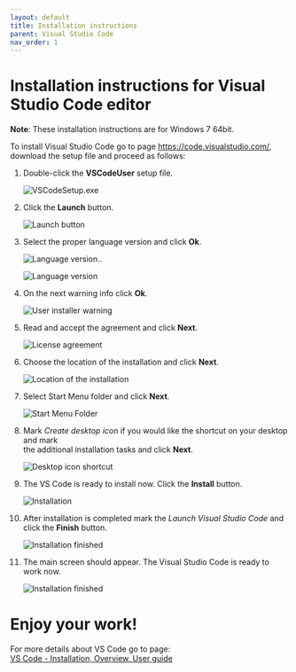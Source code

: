 ```yaml
---
layout: default
title: Installation instructions
parent: Visual Studio Code
nav_order: 1
---
```



# Installation instructions for Visual Studio Code editor #

**Note**: These installation instructions are for Windows 7 64bit.

To install Visual Studio Code go to page https://code.visualstudio.com/, download the setup file and proceed as follows:

1. Double-click the **VSCodeUser** setup file.  

   ![VSCodeSetup.exe](/assets/images/2_.exe_file.png)

2. Click the **Launch** button.  

   ![Launch button](/assets/images/3_Launch_button.png)

3. Select the proper language version and click **Ok**.

   ![Language version](/assets/images/4_Language_version.png)..

   ![Language version](/assets/images/5_Language_version_01.png)

4. On the next warning info click **Ok**.

   ![User installer warning](/assets/images/6_User_Installer.png)

5. Read and accept the agreement and click **Next**.

   ![License agreement](/assets/images/7_License_agreement.png)

6. Choose the location of the installation and click **Next**.

   ![Location of the installation](/assets/images/8_Location_of_the_installation.png)

7. Select Start Menu folder and click **Next**.
   
   ![Start Menu Folder](/assets/images/9_Shortcut_location.png) 

8. Mark *Create desktop icon* if you would like the shortcut on your desktop and mark  
   the additional installation tasks and click **Next**.

   ![Desktop icon shortcut](/assets/images/10_Desktop_icon.png) 

9. The VS Code is ready to install now. Click the **Install** button.

   ![Installation](/assets/images/11_Installation.png) 
    
10. After installation is completed mark the *Launch Visual Studio Code* and click the **Finish** button.

    ![Installation finished](/assets/images/12_Finish.png) 

11. The main screen should appear. The Visual Studio Code is ready to work now.

    ![Installation finished](/assets/images/13_VS_Code_Start.png) 


# Enjoy your work! #


For more details about VS Code go to page:  
[VS Code - Installation, Overview, User guide](https://code.visualstudio.com/)


